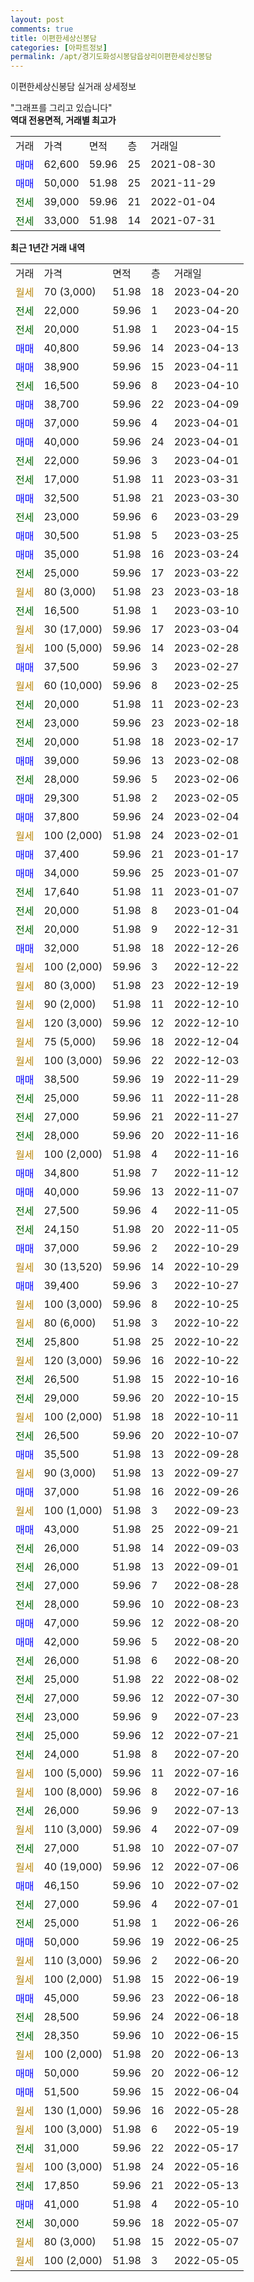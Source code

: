 ```yaml
---
layout: post
comments: true
title: 이편한세상신봉담
categories: [아파트정보]
permalink: /apt/경기도화성시봉담읍상리이편한세상신봉담
---
```


이편한세상신봉담 실거래 상세정보

<script type="text/javascript">
  google.charts.load('current', {'packages':['line', 'corechart']});
  google.charts.setOnLoadCallback(drawChart);

  function drawChart() {
    var data = new google.visualization.DataTable();
    data.addColumn('date', '거래일');
    data.addColumn('number', "매매");
    data.addColumn('number', "전세");
    data.addColumn('number', "전매");

    data.addRows([[new Date(Date.parse("2023-04-20")), null, null, null], [new Date(Date.parse("2023-04-20")), null, 22000, null], [new Date(Date.parse("2023-04-15")), null, 20000, null], [new Date(Date.parse("2023-04-13")), 40800, null, null], [new Date(Date.parse("2023-04-11")), 38900, null, null], [new Date(Date.parse("2023-04-10")), null, 16500, null], [new Date(Date.parse("2023-04-09")), 38700, null, null], [new Date(Date.parse("2023-04-01")), 37000, null, null], [new Date(Date.parse("2023-04-01")), 40000, null, null], [new Date(Date.parse("2023-04-01")), null, 22000, null], [new Date(Date.parse("2023-03-31")), null, 17000, null], [new Date(Date.parse("2023-03-30")), 32500, null, null], [new Date(Date.parse("2023-03-29")), null, 23000, null], [new Date(Date.parse("2023-03-25")), 30500, null, null], [new Date(Date.parse("2023-03-24")), 35000, null, null], [new Date(Date.parse("2023-03-22")), null, 25000, null], [new Date(Date.parse("2023-03-18")), null, null, null], [new Date(Date.parse("2023-03-10")), null, 16500, null], [new Date(Date.parse("2023-03-04")), null, null, null], [new Date(Date.parse("2023-02-28")), null, null, null], [new Date(Date.parse("2023-02-27")), 37500, null, null], [new Date(Date.parse("2023-02-25")), null, null, null], [new Date(Date.parse("2023-02-23")), null, 20000, null], [new Date(Date.parse("2023-02-18")), null, 23000, null], [new Date(Date.parse("2023-02-17")), null, 20000, null], [new Date(Date.parse("2023-02-08")), 39000, null, null], [new Date(Date.parse("2023-02-06")), null, 28000, null], [new Date(Date.parse("2023-02-05")), 29300, null, null], [new Date(Date.parse("2023-02-04")), 37800, null, null], [new Date(Date.parse("2023-02-01")), null, null, null], [new Date(Date.parse("2023-01-17")), 37400, null, null], [new Date(Date.parse("2023-01-07")), 34000, null, null], [new Date(Date.parse("2023-01-07")), null, 17640, null], [new Date(Date.parse("2023-01-04")), null, 20000, null], [new Date(Date.parse("2022-12-31")), null, 20000, null], [new Date(Date.parse("2022-12-26")), 32000, null, null], [new Date(Date.parse("2022-12-22")), null, null, null], [new Date(Date.parse("2022-12-19")), null, null, null], [new Date(Date.parse("2022-12-10")), null, null, null], [new Date(Date.parse("2022-12-10")), null, null, null], [new Date(Date.parse("2022-12-04")), null, null, null], [new Date(Date.parse("2022-12-03")), null, null, null], [new Date(Date.parse("2022-11-29")), 38500, null, null], [new Date(Date.parse("2022-11-28")), null, 25000, null], [new Date(Date.parse("2022-11-27")), null, 27000, null], [new Date(Date.parse("2022-11-16")), null, 28000, null], [new Date(Date.parse("2022-11-16")), null, null, null], [new Date(Date.parse("2022-11-12")), 34800, null, null], [new Date(Date.parse("2022-11-07")), 40000, null, null], [new Date(Date.parse("2022-11-05")), null, 27500, null], [new Date(Date.parse("2022-11-05")), null, 24150, null], [new Date(Date.parse("2022-10-29")), 37000, null, null], [new Date(Date.parse("2022-10-29")), null, null, null], [new Date(Date.parse("2022-10-27")), 39400, null, null], [new Date(Date.parse("2022-10-25")), null, null, null], [new Date(Date.parse("2022-10-22")), null, null, null], [new Date(Date.parse("2022-10-22")), null, 25800, null], [new Date(Date.parse("2022-10-22")), null, null, null], [new Date(Date.parse("2022-10-16")), null, 26500, null], [new Date(Date.parse("2022-10-15")), null, 29000, null], [new Date(Date.parse("2022-10-11")), null, null, null], [new Date(Date.parse("2022-10-07")), null, 26500, null], [new Date(Date.parse("2022-09-28")), 35500, null, null], [new Date(Date.parse("2022-09-27")), null, null, null], [new Date(Date.parse("2022-09-26")), 37000, null, null], [new Date(Date.parse("2022-09-23")), null, null, null], [new Date(Date.parse("2022-09-21")), 43000, null, null], [new Date(Date.parse("2022-09-03")), null, 26000, null], [new Date(Date.parse("2022-09-01")), null, 26000, null], [new Date(Date.parse("2022-08-28")), null, 27000, null], [new Date(Date.parse("2022-08-23")), null, 28000, null], [new Date(Date.parse("2022-08-20")), 47000, null, null], [new Date(Date.parse("2022-08-20")), 42000, null, null], [new Date(Date.parse("2022-08-20")), null, 26000, null], [new Date(Date.parse("2022-08-02")), null, 25000, null], [new Date(Date.parse("2022-07-30")), null, 27000, null], [new Date(Date.parse("2022-07-23")), null, 23000, null], [new Date(Date.parse("2022-07-21")), null, 25000, null], [new Date(Date.parse("2022-07-20")), null, 24000, null], [new Date(Date.parse("2022-07-16")), null, null, null], [new Date(Date.parse("2022-07-16")), null, null, null], [new Date(Date.parse("2022-07-13")), null, 26000, null], [new Date(Date.parse("2022-07-09")), null, null, null], [new Date(Date.parse("2022-07-07")), null, 27000, null], [new Date(Date.parse("2022-07-06")), null, null, null], [new Date(Date.parse("2022-07-02")), 46150, null, null], [new Date(Date.parse("2022-07-01")), null, 27000, null], [new Date(Date.parse("2022-06-26")), null, 25000, null], [new Date(Date.parse("2022-06-25")), 50000, null, null], [new Date(Date.parse("2022-06-20")), null, null, null], [new Date(Date.parse("2022-06-19")), null, null, null], [new Date(Date.parse("2022-06-18")), 45000, null, null], [new Date(Date.parse("2022-06-18")), null, 28500, null], [new Date(Date.parse("2022-06-15")), null, 28350, null], [new Date(Date.parse("2022-06-13")), null, null, null], [new Date(Date.parse("2022-06-12")), 50000, null, null], [new Date(Date.parse("2022-06-04")), 51500, null, null], [new Date(Date.parse("2022-05-28")), null, null, null], [new Date(Date.parse("2022-05-19")), null, null, null], [new Date(Date.parse("2022-05-17")), null, 31000, null], [new Date(Date.parse("2022-05-16")), null, null, null], [new Date(Date.parse("2022-05-13")), null, 17850, null], [new Date(Date.parse("2022-05-10")), 41000, null, null], [new Date(Date.parse("2022-05-07")), null, 30000, null], [new Date(Date.parse("2022-05-07")), null, null, null], [new Date(Date.parse("2022-05-05")), null, null, null]]);

    var options = {
      hAxis: {
        format: 'yyyy/MM/dd'
      },    
      lineWidth: 0,
      pointsVisible: true,    
      title: '최근 1년간 유형별 실거래가 분포',
      legend: { position: 'bottom' }
    };

    var formatter = new google.visualization.NumberFormat({pattern:'###,###'} );
    formatter.format(data, 1);
    formatter.format(data, 2);
    
    setTimeout(function() {
        var chart = new google.visualization.LineChart(document.getElementById('columnchart_material'));
        chart.draw(data, (options));
        document.getElementById('loading').style.display = 'none';
    }, 200);
  }
</script>


<div id="loading" style="z-index:20; display: block; margin-left: 0px">"그래프를 그리고 있습니다"</div>
<div id="columnchart_material" style="width: 95%; margin-left: 0px; display: block"></div>
<!-- contents start -->
<b>역대 전용면적, 거래별 최고가</b>
<table class="sortable">
    <tr>
      <td>거래</td>
      <td>가격</td>
      <td>면적</td>
      <td>층</td>
      <td>거래일</td>
    </tr>
        <tr>
          <td><a style="color: blue">매매</a></td>
          <td>62,600</td>
          <td>59.96</td>
          <td>25</td>
          <td>2021-08-30</td>
        </tr>            <tr>
          <td><a style="color: blue">매매</a></td>
          <td>50,000</td>
          <td>51.98</td>
          <td>25</td>
          <td>2021-11-29</td>
        </tr>        
        <tr>
              <td><a style="color: darkgreen">전세</a></td>
              <td>39,000</td>
              <td>59.96</td>
              <td>21</td>
              <td>2022-01-04</td>
            </tr>            <tr>
              <td><a style="color: darkgreen">전세</a></td>
              <td>33,000</td>
              <td>51.98</td>
              <td>14</td>
              <td>2021-07-31</td>
            </tr>        
    
</table>

<b>최근 1년간 거래 내역</b>

<table class="sortable">
    <tr>
      <td>거래</td>
      <td>가격</td>
      <td>면적</td>
      <td>층</td>
      <td>거래일</td>
    </tr>
    <tr>
      <td><a style="color: darkgoldenrod">월세</a></td>
      <td>70 (3,000)</td>
      <td>51.98</td>
      <td>18</td>
      <td>2023-04-20</td>
    </tr>          <tr>
      <td><a style="color: darkgreen">전세</a></td>
      <td>22,000</td>
      <td>59.96</td>
      <td>1</td>
      <td>2023-04-20</td>
    </tr>          <tr>
      <td><a style="color: darkgreen">전세</a></td>
      <td>20,000</td>
      <td>51.98</td>
      <td>1</td>
      <td>2023-04-15</td>
    </tr>          <tr>
      <td><a style="color: blue">매매</a></td>
      <td>40,800</td>
      <td>59.96</td>
      <td>14</td>
      <td>2023-04-13</td>
    </tr>          <tr>
      <td><a style="color: blue">매매</a></td>
      <td>38,900</td>
      <td>59.96</td>
      <td>15</td>
      <td>2023-04-11</td>
    </tr>          <tr>
      <td><a style="color: darkgreen">전세</a></td>
      <td>16,500</td>
      <td>59.96</td>
      <td>8</td>
      <td>2023-04-10</td>
    </tr>          <tr>
      <td><a style="color: blue">매매</a></td>
      <td>38,700</td>
      <td>59.96</td>
      <td>22</td>
      <td>2023-04-09</td>
    </tr>          <tr>
      <td><a style="color: blue">매매</a></td>
      <td>37,000</td>
      <td>59.96</td>
      <td>4</td>
      <td>2023-04-01</td>
    </tr>          <tr>
      <td><a style="color: blue">매매</a></td>
      <td>40,000</td>
      <td>59.96</td>
      <td>24</td>
      <td>2023-04-01</td>
    </tr>          <tr>
      <td><a style="color: darkgreen">전세</a></td>
      <td>22,000</td>
      <td>59.96</td>
      <td>3</td>
      <td>2023-04-01</td>
    </tr>          <tr>
      <td><a style="color: darkgreen">전세</a></td>
      <td>17,000</td>
      <td>51.98</td>
      <td>11</td>
      <td>2023-03-31</td>
    </tr>          <tr>
      <td><a style="color: blue">매매</a></td>
      <td>32,500</td>
      <td>51.98</td>
      <td>21</td>
      <td>2023-03-30</td>
    </tr>          <tr>
      <td><a style="color: darkgreen">전세</a></td>
      <td>23,000</td>
      <td>59.96</td>
      <td>6</td>
      <td>2023-03-29</td>
    </tr>          <tr>
      <td><a style="color: blue">매매</a></td>
      <td>30,500</td>
      <td>51.98</td>
      <td>5</td>
      <td>2023-03-25</td>
    </tr>          <tr>
      <td><a style="color: blue">매매</a></td>
      <td>35,000</td>
      <td>51.98</td>
      <td>16</td>
      <td>2023-03-24</td>
    </tr>          <tr>
      <td><a style="color: darkgreen">전세</a></td>
      <td>25,000</td>
      <td>59.96</td>
      <td>17</td>
      <td>2023-03-22</td>
    </tr>          <tr>
      <td><a style="color: darkgoldenrod">월세</a></td>
      <td>80 (3,000)</td>
      <td>51.98</td>
      <td>23</td>
      <td>2023-03-18</td>
    </tr>          <tr>
      <td><a style="color: darkgreen">전세</a></td>
      <td>16,500</td>
      <td>51.98</td>
      <td>1</td>
      <td>2023-03-10</td>
    </tr>          <tr>
      <td><a style="color: darkgoldenrod">월세</a></td>
      <td>30 (17,000)</td>
      <td>59.96</td>
      <td>17</td>
      <td>2023-03-04</td>
    </tr>          <tr>
      <td><a style="color: darkgoldenrod">월세</a></td>
      <td>100 (5,000)</td>
      <td>59.96</td>
      <td>14</td>
      <td>2023-02-28</td>
    </tr>          <tr>
      <td><a style="color: blue">매매</a></td>
      <td>37,500</td>
      <td>59.96</td>
      <td>3</td>
      <td>2023-02-27</td>
    </tr>          <tr>
      <td><a style="color: darkgoldenrod">월세</a></td>
      <td>60 (10,000)</td>
      <td>59.96</td>
      <td>8</td>
      <td>2023-02-25</td>
    </tr>          <tr>
      <td><a style="color: darkgreen">전세</a></td>
      <td>20,000</td>
      <td>51.98</td>
      <td>11</td>
      <td>2023-02-23</td>
    </tr>          <tr>
      <td><a style="color: darkgreen">전세</a></td>
      <td>23,000</td>
      <td>59.96</td>
      <td>23</td>
      <td>2023-02-18</td>
    </tr>          <tr>
      <td><a style="color: darkgreen">전세</a></td>
      <td>20,000</td>
      <td>51.98</td>
      <td>18</td>
      <td>2023-02-17</td>
    </tr>          <tr>
      <td><a style="color: blue">매매</a></td>
      <td>39,000</td>
      <td>59.96</td>
      <td>13</td>
      <td>2023-02-08</td>
    </tr>          <tr>
      <td><a style="color: darkgreen">전세</a></td>
      <td>28,000</td>
      <td>59.96</td>
      <td>5</td>
      <td>2023-02-06</td>
    </tr>          <tr>
      <td><a style="color: blue">매매</a></td>
      <td>29,300</td>
      <td>51.98</td>
      <td>2</td>
      <td>2023-02-05</td>
    </tr>          <tr>
      <td><a style="color: blue">매매</a></td>
      <td>37,800</td>
      <td>59.96</td>
      <td>24</td>
      <td>2023-02-04</td>
    </tr>          <tr>
      <td><a style="color: darkgoldenrod">월세</a></td>
      <td>100 (2,000)</td>
      <td>51.98</td>
      <td>24</td>
      <td>2023-02-01</td>
    </tr>          <tr>
      <td><a style="color: blue">매매</a></td>
      <td>37,400</td>
      <td>59.96</td>
      <td>21</td>
      <td>2023-01-17</td>
    </tr>          <tr>
      <td><a style="color: blue">매매</a></td>
      <td>34,000</td>
      <td>59.96</td>
      <td>25</td>
      <td>2023-01-07</td>
    </tr>          <tr>
      <td><a style="color: darkgreen">전세</a></td>
      <td>17,640</td>
      <td>51.98</td>
      <td>11</td>
      <td>2023-01-07</td>
    </tr>          <tr>
      <td><a style="color: darkgreen">전세</a></td>
      <td>20,000</td>
      <td>51.98</td>
      <td>8</td>
      <td>2023-01-04</td>
    </tr>          <tr>
      <td><a style="color: darkgreen">전세</a></td>
      <td>20,000</td>
      <td>51.98</td>
      <td>9</td>
      <td>2022-12-31</td>
    </tr>          <tr>
      <td><a style="color: blue">매매</a></td>
      <td>32,000</td>
      <td>51.98</td>
      <td>18</td>
      <td>2022-12-26</td>
    </tr>          <tr>
      <td><a style="color: darkgoldenrod">월세</a></td>
      <td>100 (2,000)</td>
      <td>59.96</td>
      <td>3</td>
      <td>2022-12-22</td>
    </tr>          <tr>
      <td><a style="color: darkgoldenrod">월세</a></td>
      <td>80 (3,000)</td>
      <td>51.98</td>
      <td>23</td>
      <td>2022-12-19</td>
    </tr>          <tr>
      <td><a style="color: darkgoldenrod">월세</a></td>
      <td>90 (2,000)</td>
      <td>51.98</td>
      <td>11</td>
      <td>2022-12-10</td>
    </tr>          <tr>
      <td><a style="color: darkgoldenrod">월세</a></td>
      <td>120 (3,000)</td>
      <td>59.96</td>
      <td>12</td>
      <td>2022-12-10</td>
    </tr>          <tr>
      <td><a style="color: darkgoldenrod">월세</a></td>
      <td>75 (5,000)</td>
      <td>59.96</td>
      <td>18</td>
      <td>2022-12-04</td>
    </tr>          <tr>
      <td><a style="color: darkgoldenrod">월세</a></td>
      <td>100 (3,000)</td>
      <td>59.96</td>
      <td>22</td>
      <td>2022-12-03</td>
    </tr>          <tr>
      <td><a style="color: blue">매매</a></td>
      <td>38,500</td>
      <td>59.96</td>
      <td>19</td>
      <td>2022-11-29</td>
    </tr>          <tr>
      <td><a style="color: darkgreen">전세</a></td>
      <td>25,000</td>
      <td>59.96</td>
      <td>11</td>
      <td>2022-11-28</td>
    </tr>          <tr>
      <td><a style="color: darkgreen">전세</a></td>
      <td>27,000</td>
      <td>59.96</td>
      <td>21</td>
      <td>2022-11-27</td>
    </tr>          <tr>
      <td><a style="color: darkgreen">전세</a></td>
      <td>28,000</td>
      <td>59.96</td>
      <td>20</td>
      <td>2022-11-16</td>
    </tr>          <tr>
      <td><a style="color: darkgoldenrod">월세</a></td>
      <td>100 (2,000)</td>
      <td>51.98</td>
      <td>4</td>
      <td>2022-11-16</td>
    </tr>          <tr>
      <td><a style="color: blue">매매</a></td>
      <td>34,800</td>
      <td>51.98</td>
      <td>7</td>
      <td>2022-11-12</td>
    </tr>          <tr>
      <td><a style="color: blue">매매</a></td>
      <td>40,000</td>
      <td>59.96</td>
      <td>13</td>
      <td>2022-11-07</td>
    </tr>          <tr>
      <td><a style="color: darkgreen">전세</a></td>
      <td>27,500</td>
      <td>59.96</td>
      <td>4</td>
      <td>2022-11-05</td>
    </tr>          <tr>
      <td><a style="color: darkgreen">전세</a></td>
      <td>24,150</td>
      <td>51.98</td>
      <td>20</td>
      <td>2022-11-05</td>
    </tr>          <tr>
      <td><a style="color: blue">매매</a></td>
      <td>37,000</td>
      <td>59.96</td>
      <td>2</td>
      <td>2022-10-29</td>
    </tr>          <tr>
      <td><a style="color: darkgoldenrod">월세</a></td>
      <td>30 (13,520)</td>
      <td>59.96</td>
      <td>14</td>
      <td>2022-10-29</td>
    </tr>          <tr>
      <td><a style="color: blue">매매</a></td>
      <td>39,400</td>
      <td>59.96</td>
      <td>3</td>
      <td>2022-10-27</td>
    </tr>          <tr>
      <td><a style="color: darkgoldenrod">월세</a></td>
      <td>100 (3,000)</td>
      <td>59.96</td>
      <td>8</td>
      <td>2022-10-25</td>
    </tr>          <tr>
      <td><a style="color: darkgoldenrod">월세</a></td>
      <td>80 (6,000)</td>
      <td>51.98</td>
      <td>3</td>
      <td>2022-10-22</td>
    </tr>          <tr>
      <td><a style="color: darkgreen">전세</a></td>
      <td>25,800</td>
      <td>51.98</td>
      <td>25</td>
      <td>2022-10-22</td>
    </tr>          <tr>
      <td><a style="color: darkgoldenrod">월세</a></td>
      <td>120 (3,000)</td>
      <td>59.96</td>
      <td>16</td>
      <td>2022-10-22</td>
    </tr>          <tr>
      <td><a style="color: darkgreen">전세</a></td>
      <td>26,500</td>
      <td>51.98</td>
      <td>15</td>
      <td>2022-10-16</td>
    </tr>          <tr>
      <td><a style="color: darkgreen">전세</a></td>
      <td>29,000</td>
      <td>59.96</td>
      <td>20</td>
      <td>2022-10-15</td>
    </tr>          <tr>
      <td><a style="color: darkgoldenrod">월세</a></td>
      <td>100 (2,000)</td>
      <td>51.98</td>
      <td>18</td>
      <td>2022-10-11</td>
    </tr>          <tr>
      <td><a style="color: darkgreen">전세</a></td>
      <td>26,500</td>
      <td>59.96</td>
      <td>20</td>
      <td>2022-10-07</td>
    </tr>          <tr>
      <td><a style="color: blue">매매</a></td>
      <td>35,500</td>
      <td>51.98</td>
      <td>13</td>
      <td>2022-09-28</td>
    </tr>          <tr>
      <td><a style="color: darkgoldenrod">월세</a></td>
      <td>90 (3,000)</td>
      <td>51.98</td>
      <td>13</td>
      <td>2022-09-27</td>
    </tr>          <tr>
      <td><a style="color: blue">매매</a></td>
      <td>37,000</td>
      <td>51.98</td>
      <td>16</td>
      <td>2022-09-26</td>
    </tr>          <tr>
      <td><a style="color: darkgoldenrod">월세</a></td>
      <td>100 (1,000)</td>
      <td>51.98</td>
      <td>3</td>
      <td>2022-09-23</td>
    </tr>          <tr>
      <td><a style="color: blue">매매</a></td>
      <td>43,000</td>
      <td>51.98</td>
      <td>25</td>
      <td>2022-09-21</td>
    </tr>          <tr>
      <td><a style="color: darkgreen">전세</a></td>
      <td>26,000</td>
      <td>51.98</td>
      <td>14</td>
      <td>2022-09-03</td>
    </tr>          <tr>
      <td><a style="color: darkgreen">전세</a></td>
      <td>26,000</td>
      <td>51.98</td>
      <td>13</td>
      <td>2022-09-01</td>
    </tr>          <tr>
      <td><a style="color: darkgreen">전세</a></td>
      <td>27,000</td>
      <td>59.96</td>
      <td>7</td>
      <td>2022-08-28</td>
    </tr>          <tr>
      <td><a style="color: darkgreen">전세</a></td>
      <td>28,000</td>
      <td>59.96</td>
      <td>10</td>
      <td>2022-08-23</td>
    </tr>          <tr>
      <td><a style="color: blue">매매</a></td>
      <td>47,000</td>
      <td>59.96</td>
      <td>12</td>
      <td>2022-08-20</td>
    </tr>          <tr>
      <td><a style="color: blue">매매</a></td>
      <td>42,000</td>
      <td>59.96</td>
      <td>5</td>
      <td>2022-08-20</td>
    </tr>          <tr>
      <td><a style="color: darkgreen">전세</a></td>
      <td>26,000</td>
      <td>51.98</td>
      <td>6</td>
      <td>2022-08-20</td>
    </tr>          <tr>
      <td><a style="color: darkgreen">전세</a></td>
      <td>25,000</td>
      <td>51.98</td>
      <td>22</td>
      <td>2022-08-02</td>
    </tr>          <tr>
      <td><a style="color: darkgreen">전세</a></td>
      <td>27,000</td>
      <td>59.96</td>
      <td>12</td>
      <td>2022-07-30</td>
    </tr>          <tr>
      <td><a style="color: darkgreen">전세</a></td>
      <td>23,000</td>
      <td>59.96</td>
      <td>9</td>
      <td>2022-07-23</td>
    </tr>          <tr>
      <td><a style="color: darkgreen">전세</a></td>
      <td>25,000</td>
      <td>59.96</td>
      <td>12</td>
      <td>2022-07-21</td>
    </tr>          <tr>
      <td><a style="color: darkgreen">전세</a></td>
      <td>24,000</td>
      <td>51.98</td>
      <td>8</td>
      <td>2022-07-20</td>
    </tr>          <tr>
      <td><a style="color: darkgoldenrod">월세</a></td>
      <td>100 (5,000)</td>
      <td>59.96</td>
      <td>11</td>
      <td>2022-07-16</td>
    </tr>          <tr>
      <td><a style="color: darkgoldenrod">월세</a></td>
      <td>100 (8,000)</td>
      <td>59.96</td>
      <td>8</td>
      <td>2022-07-16</td>
    </tr>          <tr>
      <td><a style="color: darkgreen">전세</a></td>
      <td>26,000</td>
      <td>59.96</td>
      <td>9</td>
      <td>2022-07-13</td>
    </tr>          <tr>
      <td><a style="color: darkgoldenrod">월세</a></td>
      <td>110 (3,000)</td>
      <td>59.96</td>
      <td>4</td>
      <td>2022-07-09</td>
    </tr>          <tr>
      <td><a style="color: darkgreen">전세</a></td>
      <td>27,000</td>
      <td>51.98</td>
      <td>10</td>
      <td>2022-07-07</td>
    </tr>          <tr>
      <td><a style="color: darkgoldenrod">월세</a></td>
      <td>40 (19,000)</td>
      <td>59.96</td>
      <td>12</td>
      <td>2022-07-06</td>
    </tr>          <tr>
      <td><a style="color: blue">매매</a></td>
      <td>46,150</td>
      <td>59.96</td>
      <td>10</td>
      <td>2022-07-02</td>
    </tr>          <tr>
      <td><a style="color: darkgreen">전세</a></td>
      <td>27,000</td>
      <td>59.96</td>
      <td>4</td>
      <td>2022-07-01</td>
    </tr>          <tr>
      <td><a style="color: darkgreen">전세</a></td>
      <td>25,000</td>
      <td>51.98</td>
      <td>1</td>
      <td>2022-06-26</td>
    </tr>          <tr>
      <td><a style="color: blue">매매</a></td>
      <td>50,000</td>
      <td>59.96</td>
      <td>19</td>
      <td>2022-06-25</td>
    </tr>          <tr>
      <td><a style="color: darkgoldenrod">월세</a></td>
      <td>110 (3,000)</td>
      <td>59.96</td>
      <td>2</td>
      <td>2022-06-20</td>
    </tr>          <tr>
      <td><a style="color: darkgoldenrod">월세</a></td>
      <td>100 (2,000)</td>
      <td>51.98</td>
      <td>15</td>
      <td>2022-06-19</td>
    </tr>          <tr>
      <td><a style="color: blue">매매</a></td>
      <td>45,000</td>
      <td>59.96</td>
      <td>23</td>
      <td>2022-06-18</td>
    </tr>          <tr>
      <td><a style="color: darkgreen">전세</a></td>
      <td>28,500</td>
      <td>59.96</td>
      <td>24</td>
      <td>2022-06-18</td>
    </tr>          <tr>
      <td><a style="color: darkgreen">전세</a></td>
      <td>28,350</td>
      <td>59.96</td>
      <td>10</td>
      <td>2022-06-15</td>
    </tr>          <tr>
      <td><a style="color: darkgoldenrod">월세</a></td>
      <td>100 (2,000)</td>
      <td>51.98</td>
      <td>20</td>
      <td>2022-06-13</td>
    </tr>          <tr>
      <td><a style="color: blue">매매</a></td>
      <td>50,000</td>
      <td>59.96</td>
      <td>20</td>
      <td>2022-06-12</td>
    </tr>          <tr>
      <td><a style="color: blue">매매</a></td>
      <td>51,500</td>
      <td>59.96</td>
      <td>15</td>
      <td>2022-06-04</td>
    </tr>          <tr>
      <td><a style="color: darkgoldenrod">월세</a></td>
      <td>130 (1,000)</td>
      <td>59.96</td>
      <td>16</td>
      <td>2022-05-28</td>
    </tr>          <tr>
      <td><a style="color: darkgoldenrod">월세</a></td>
      <td>100 (3,000)</td>
      <td>51.98</td>
      <td>6</td>
      <td>2022-05-19</td>
    </tr>          <tr>
      <td><a style="color: darkgreen">전세</a></td>
      <td>31,000</td>
      <td>59.96</td>
      <td>22</td>
      <td>2022-05-17</td>
    </tr>          <tr>
      <td><a style="color: darkgoldenrod">월세</a></td>
      <td>100 (3,000)</td>
      <td>51.98</td>
      <td>24</td>
      <td>2022-05-16</td>
    </tr>          <tr>
      <td><a style="color: darkgreen">전세</a></td>
      <td>17,850</td>
      <td>59.96</td>
      <td>21</td>
      <td>2022-05-13</td>
    </tr>          <tr>
      <td><a style="color: blue">매매</a></td>
      <td>41,000</td>
      <td>51.98</td>
      <td>4</td>
      <td>2022-05-10</td>
    </tr>          <tr>
      <td><a style="color: darkgreen">전세</a></td>
      <td>30,000</td>
      <td>59.96</td>
      <td>18</td>
      <td>2022-05-07</td>
    </tr>          <tr>
      <td><a style="color: darkgoldenrod">월세</a></td>
      <td>80 (3,000)</td>
      <td>51.98</td>
      <td>15</td>
      <td>2022-05-07</td>
    </tr>          <tr>
      <td><a style="color: darkgoldenrod">월세</a></td>
      <td>100 (2,000)</td>
      <td>51.98</td>
      <td>3</td>
      <td>2022-05-05</td>
    </tr>      </table>
<!-- contents end -->    

